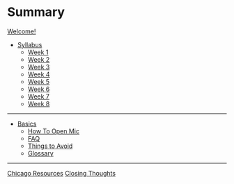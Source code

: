 # Summary

[Welcome!](./welcome.md)
- [Syllabus](./syllabus.md)
  - [Week 1](./one.md)
  - [Week 2](./two.md)
  - [Week 3](./three.md)
  - [Week 4](./four.md)
  - [Week 5](./five.md)
  - [Week 6]()
  - [Week 7]()
  - [Week 8]()
---
- [Basics](./basics.md)
  - [How To Open Mic](./guide.md)
  - [FAQ]()
  - [Things to Avoid]()
  - [Glossary]()
---
[Chicago Resources](chicago.md)
[Closing Thoughts]()
